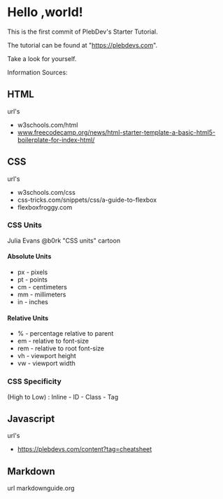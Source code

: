# Hello ,world!

This is the first commit of PlebDev's Starter Tutorial.

The tutorial can be found at "https://plebdevs.com".

Take a look for yourself.

Information Sources:
## HTML
url's
* w3schools.com/html
* www.freecodecamp.org/news/html-starter-template-a-basic-html5-boilerplate-for-index-html/

## CSS
url's
* w3schools.com/css
* css-tricks.com/snippets/css/a-guide-to-flexbox
* flexboxfroggy.com
### CSS Units
Julia Evans @b0rk "CSS units" cartoon
#### Absolute Units
* px - pixels
* pt - points
* cm - centimeters
* mm - millimeters
* in - inches
#### Relative Units
* % - percentage relative to parent
* em - relative to font-size
* rem - relative to root font-size
* vh - viewport height
* vw - viewport width
### CSS Specificity
 (High to Low) : Inline - ID - Class - Tag

## Javascript
url's
* https://plebdevs.com/content?tag=cheatsheet

## Markdown
url markdownguide.org
